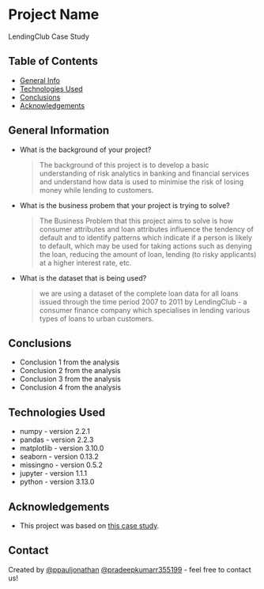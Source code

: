 # Project Name

LendingClub Case Study

## Table of Contents

* [General Info](#general-information)
* [Technologies Used](#technologies-used)
* [Conclusions](#conclusions)
* [Acknowledgements](#acknowledgements)


## General Information

* What is the background of your project?
  > The background of this project is to develop a basic understanding of risk analytics in banking and financial services and understand how data is used to minimise the risk of losing money while lending to customers.

* What is the business probem that your project is trying to solve?
  > The Business Problem that this project aims to solve is how consumer attributes and loan attributes influence the tendency of default and to identify patterns which indicate if a person is likely to default, which may be used for taking actions such as denying the loan, reducing the amount of loan, lending (to risky applicants) at a higher interest rate, etc.

* What is the dataset that is being used?
  > we are using a dataset of the complete loan data for all loans issued through the time period 2007 to 2011 by LendingClub - a consumer finance company which specialises in lending various types of loans to urban customers.

## Conclusions

* Conclusion 1 from the analysis
* Conclusion 2 from the analysis
* Conclusion 3 from the analysis
* Conclusion 4 from the analysis

## Technologies Used

* numpy      - version 2.2.1
* pandas     - version 2.2.3
* matplotlib - version 3.10.0
* seaborn    - version 0.13.2
* missingno  - version 0.5.2
* jupyter    - version 1.1.1
* python     - version 3.13.0

## Acknowledgements

* This project was based on [this case study](https://learn.upgrad.com/course/7715/segment/53501/317620/962115/4806808).

## Contact

Created by [@ppauljonathan](https://github.com/ppauljonathan/) [@pradeepkumarr355199](https://github.com/pradeepkumarr355199) - feel free to contact us!
